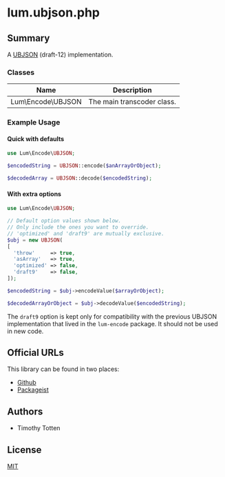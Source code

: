 # lum.ubjson.php

## Summary

A [UBJSON](https://ubjson.org/) (draft-12) implementation.

### Classes

| Name                    | Description                                       |
| ----------------------- | ------------------------------------------------- |
| Lum\Encode\UBJSON       | The main transcoder class.                        |

### Example Usage

#### Quick with defaults

```php
use Lum\Encode\UBJSON;

$encodedString = UBJSON::encode($anArrayOrObject);

$decodedArray = UBJSON::decode($encodedString);
```

#### With extra options

```php
use Lum\Encode\UBJSON;

// Default option values shown below.
// Only include the ones you want to override.
// 'optimized' and 'draft9' are mutually exclusive.
$ubj = new UBJSON(
[
  'throw'     => true,
  'asArray'   => true,
  'optimized' => false,
  'draft9'    => false,
]);

$encodedString = $ubj->encodeValue($arrayOrObject);

$decodedArrayOrObject = $ubj->decodeValue($encodedString);
```

The `draft9` option is kept only for compatibility 
with the previous UBJSON implementation that lived in the 
`lum-encode` package. It should not be used in new code.

## Official URLs

This library can be found in two places:

 * [Github](https://github.com/supernovus/lum.ubjson.php)
 * [Packageist](https://packagist.org/packages/lum/lum-ubjson)

## Authors

- Timothy Totten

## License

[MIT](https://spdx.org/licenses/MIT.html)
